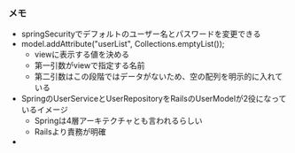### メモ
* springSecurityでデフォルトのユーザー名とパスワードを変更できる
* model.addAttribute("userList", Collections.emptyList());
  * viewに表示する値を決める
  * 第一引数がviewで指定する名前
  * 第二引数はこの段階ではデータがないため、空の配列を明示的に入れている
* SpringのUserServiceとUserRepositoryをRailsのUserModelが2役になっているイメージ
  * Springは4層アーキテクチャとも言われるらしい
  * Railsより責務が明確
* 